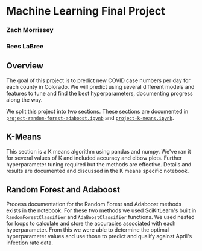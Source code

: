 # Machine Learning Final Project
### Zach Morrissey
### Rees LaBree

## Overview
The goal of this project is to predict new COVID case numbers per day for each county in Colorado. We will predict using several different models and features to tune and find 
the best hyperparameters, documenting progress along the way.

We split this project into two sections. These sections are documented in [`project-random-forest-adaboost.ipynb`](https://github.com/zmorrisseyj/CSCI4622/blob/main/project-random-forest-adaboost.ipynb) and [`project-k-means.ipynb`](https://github.com/zmorrisseyj/CSCI4622/blob/main/project-k-means.ipynb).

## K-Means
This section is a K means algorithm using pandas and numpy. We've ran it for several values of K and included accuracy and elbow plots. Further hyperparameter tuning required but the methods are effective. Details and results are documented and discussed in the K means specific notebook.

## Random Forest and Adaboost
Process documentation for the Random Forest and Adaboost methods exists in the notebook. For these two methods we used SciKitLearn's built in `RandomForestClassifier` and `AdaBoostClassifier` functions. We used nested for loops to calculate and store the accuracies associated with each hyperparameter. From this we were able to determine the optimal hyperparameter values and use those to predict and qualify against April's infection rate data.
